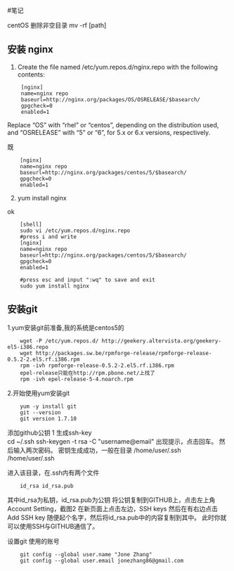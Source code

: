 #笔记

centOS 
删除非空目录 mv -rf [path]

## 安装 nginx

1. Create the file named /etc/yum.repos.d/nginx.repo with the following contents:

        [nginx]
        name=nginx repo
        baseurl=http://nginx.org/packages/OS/OSRELEASE/$basearch/
        gpgcheck=0
        enabled=1

Replace “OS” with “rhel” or “centos”, depending on the distribution used, and “OSRELEASE” with “5” or “6”, for 5.x or 6.x versions, respectively. 

既  
 
        [nginx]
        name=nginx repo
        baseurl=http://nginx.org/packages/centos/5/$basearch/
        gpgcheck=0
        enabled=1

2. yum install nginx 
 
ok  
 
        [shell]
        sudo vi /etc/yum.repos.d/nginx.repo
        #press i and write 
        [nginx]
        name=nginx repo
        baseurl=http://nginx.org/packages/centos/5/$basearch/
        gpgcheck=0
        enabled=1  

        #press esc and input ":wq" to save and exit 
        sudo yum install nginx

[安装与启动]:http://19001989.blog.51cto.com/3447586/701186
[配置文件]:http://lya041.blog.51cto.com/337966/691024

## 安装git
 
1.yum安装git前准备,我的系统是centos5的  
 
        wget -P /etc/yum.repos.d/ http://geekery.altervista.org/geekery-el5-i386.repo
        wget http://packages.sw.be/rpmforge-release/rpmforge-release-0.5.2-2.el5.rf.i386.rpm
        rpm -ivh rpmforge-release-0.5.2-2.el5.rf.i386.rpm
        epel-release只能在http://rpm.pbone.net/上找了
        rpm -ivh epel-release-5-4.noarch.rpm
 
2.开始使用yum安装git  
 
        yum -y install git
        git --version
        git version 1.7.10

[http://blog.slogra.com/post-176.html]:http://blog.slogra.com/post-176.html

添加github公钥
1 生成ssh-key  
        cd ~/.ssh
        ssh-keygen -t rsa -C "username@email"
出现提示，点击回车。
然后输入两次密码。
密钥生成成功，一般在目录
/home/user/.ssh
/home/user/.ssh

进入该目录，在.ssh内有两个文件

        id_rsa id_rsa.pub

其中id_rsa为私钥，id_rsa.pub为公钥
将公钥复制到GITHUB上，点击左上角Account Setting，截图2
在新页面上点击左边，SSH keys
然后在有右边点击 Add SSH key
随便起个名字，然后将id_rsa.pub中的内容复制到其中。
此时你就可以使用SSH与GITHUB通信了。

设置git 使用的账号
 
        git config --global user.name "Jone Zhang"
        git config --global user.email jonezhang86@gmail.com


